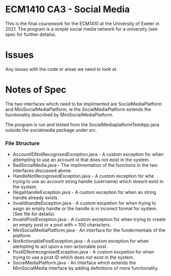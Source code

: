 # ECM1410 CA3 - Social Media
This is the final coursework for the ECM1410 at the University of Exeter in 2021. The program is a simple social media network for a university (see spec for further details).

# Issues
Any issues with the code or areas we need to look at.

# Notes of Spec

The two interfaces which need to be implimented are SocialMediaPlatform and MiniSocialMediaPlatform, ie the SocialMediaPlatform extends the fucntonality described by MiniSocialMediaPlatform. 

The program is run and tested from the SocialMediaplatformTestApp.java outside the socialmedia package under src.

### File Structure

* AccountIDNotRecognisedException.java - A custom exception for when attempting to use an account id that does not exist in the system.
* BadSocialMedia.java - The implimentation of the functions in the two interfaces discussed above.
* HandleNotRecognisedException.java - A custom exception for whe trying to use an account string handle (username) which doesnt exist in the system.
* IllegalHandleException.java - A custom exception for when an string handle already exists.
* InvalidhandleException.java - A custom excpetion for when trying to asign an empty handle or the handle is in incorect format for system. (See file for details).
* InvalidPostException.java - A custom exception for when trying to create an empty post or a post with > 100 characters.
* MiniSocialMediaPlatform.java - An interface for the fundermentals of the platform.
* NotActionablePostException.java - A custom exception for when atempting to act upon a non-actionable post.
* PostIDNotrecognisedException.java - A custom excpetion for when trying to use a post ID which does not exist in the system.
* SocialMediaPlatform.java - An interface which extends the MiniSocialMedia interface by adding definitions of more functionality.


